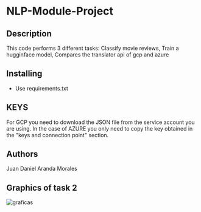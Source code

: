 # NLP-Module-Project

## Description
This code performs 3 different tasks:
Classify movie reviews,
Train a hugginface model,
Compares the translator api of gcp and azure

## Installing
* Use requirements.txt 

## KEYS
For GCP you need to download the JSON file from the service account you are using.
In the case of AZURE you only need to copy the key obtained in the "keys and connection point" section.

## Authors
Juan Daniel Aranda Morales
  
## Graphics of task 2
![graficas](https://user-images.githubusercontent.com/96556497/201457658-1ef9e4ca-954f-47fe-b70c-ce0e4d329f7d.PNG)

